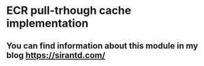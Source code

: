 # ECR pull-trhough cache implementation

## You can find information about this module in my blog https://sirantd.com/

<!-- BEGIN_TF_DOCS -->
